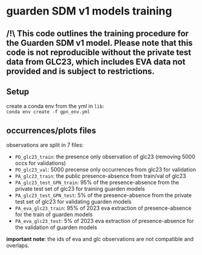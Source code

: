 # guarden SDM v1 models training

## /!\ This code outlines the training procedure for the Guarden SDM v1 model. Please note that this code is not reproducible without the private test data from GLC23, which includes EVA data not provided and is subject to restrictions.

## Setup

create a conda env from the yml in `lib`:\
```conda env create -f gpn_env.yml```

## occurrences/plots files

observations are split in 7 files:
- `PO_glc23_train`: the presence only observation of glc23 (removing 5000 occs for validations)
- `PO_glc23_val`: 5000 precense only occurrences from glc23 for validation
- `PA_glc23_train`: the public presence-absence from train/val of glc23
- `PA_glc23_test_GPN_train`: 95% of the presence-absence from the private test set of glc23 for training guarden models
- `PA_glc23_test_GPN_test`: 5% of the presence-absence from the private test set of glc23 for validating guarden models
- `PA_eva_glc23_train`: 95% of 2023 eva extraction of presence-absence for the train of guarden models
- `PA_eva_glc23_test`: 5% of 2023 eva extraction of presence-absence for the validation of guarden models

**important note**: the ids of eva and glc observations are not compatible and overlaps.
